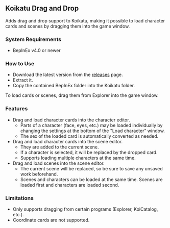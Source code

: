 ## Koikatu Drag and Drop
Adds drag and drop support to Koikatu, making it possible to load character cards and scenes by dragging them into the game window.

### System Requirements
- BepInEx v4.0 or newer

### How to Use
- Download the latest version from the [releases](https://github.com/im-mi/KoikatuDragAndDrop/releases) page.
- Extract it.
- Copy the contained BepInEx folder into the Koikatu folder.

To load cards or scenes, drag them from Explorer into the game window.

### Features
- Drag and load character cards into the character editor.
  - Parts of a character (face, eyes, etc.) may be loaded individually by changing the settings at the bottom of the "Load character" window.
  - The sex of the loaded card is automatically converted as needed.
- Drag and load character cards into the scene editor.
  - They are added to the current scene.
  - If a character is selected, it will be replaced by the dropped card.
  - Supports loading multiple characters at the same time.
- Drag and load scenes into the scene editor.
  - The current scene will be replaced, so be sure to save any unsaved work beforehand.
  - Scenes and characters can be loaded at the same time. Scenes are loaded first and characters are loaded second.

### Limitations
- Only supports dragging from certain programs (Explorer, KoiCatalog, etc.).
- Coordinate cards are not supported.
